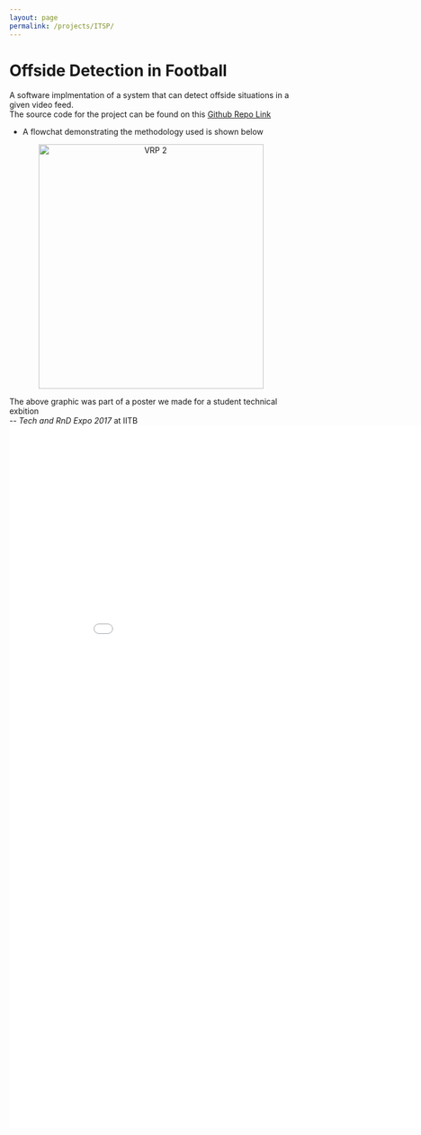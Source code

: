 ```yaml
---
layout: page
permalink: /projects/ITSP/
---
```

# Offside Detection in Football

A software implmentation of a system that can detect offside situations in a given video feed. <br>
The source code for the project can be found on this [Github Repo Link](https://github.com/ishank-juneja/Offside-Detection-System-for-Football)
- A flowchat demonstrating the methodology used is shown below

<p align ="center">
  <img src="{{site.baseurl}}/assets/images/flow_char_ITSP.png" alt="VRP 2" style="width:400px;height:435px;" />
</p>


The above graphic was part of a poster we made for a student technical exbition <br>
-- *Tech and RnD Expo 2017* at IITB 
<embed src="{{site.baseurl}}/assets/docs/ITSPver4.pdf" width="900px" height="1250px" alt = "Poster"/>



